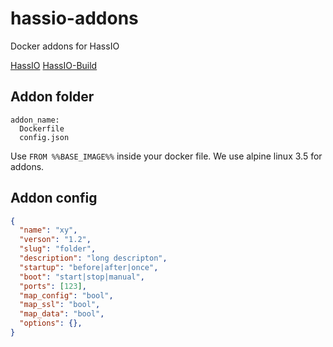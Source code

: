 # hassio-addons
Docker addons for HassIO

[HassIO](https://github.com/pvizeli/hassio)
[HassIO-Build](https://github.com/pvizeli/hassio-build)

## Addon folder

```
addon_name:
  Dockerfile
  config.json
```

Use `FROM %%BASE_IMAGE%%` inside your docker file. We use alpine linux 3.5 for addons.

## Addon config

```json
{
  "name": "xy",
  "verson": "1.2",
  "slug": "folder",
  "description": "long descripton",
  "startup": "before|after|once",
  "boot": "start|stop|manual",
  "ports": [123],
  "map_config": "bool",
  "map_ssl": "bool",
  "map_data": "bool",
  "options": {},
}
```
